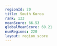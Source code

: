 ```yaml
---
regionId: 20
title: South Korea
rank: 133
meanScore: 66.53
globalMeanScore: 69.21
numRegions: 220
layout: region_score
---
```

